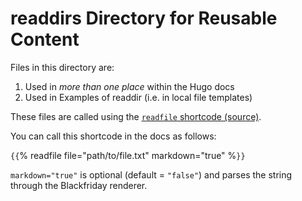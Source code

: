 # readdirs Directory for Reusable Content

Files in this directory are:

1. Used in *more than one place* within the Hugo docs
2. Used in Examples of readdir (i.e. in local file templates)

These files are called using the [`readfile` shortcode (source)](../layouts/readfile.html).

You can call this shortcode in the docs as follows:


<code>{</code><code>{</code>% readfile file="path/to/file.txt" markdown="true" %<code>}</code><code>}</code>


`markdown="true"` is optional (default = `"false"`) and parses the string through the Blackfriday renderer.
